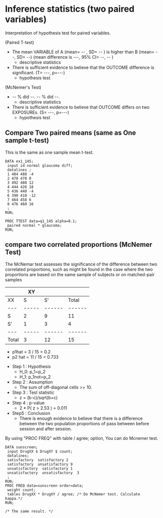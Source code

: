 Inference statistics (two paired variables)
===========================================

Interpretation of hypothesis test for paired variables.

(Paired T-test)
* The mean VARIABLE of A (mean= -- , SD= -- ) is higher than B (mean= --, SD= --) (mean difference is ---, 95% CI= --, -- )
  + descriptive statistics
* There is sufficient evidence to believe that the OUTCOME difference is significant. (T= ---, p=---)
  + hypothesis test


(McNemer's Test)
* -- % did --. -- % did --.
  + descriptive statistics
* There is sufficient evidence to believe that OUTCOME differs on two EXPOSUREs. (S= ---, p=---)
  + hypothesis test


Compare Two paired means (same as One sample t-test)
----------------------------------------------------

This is the same as one sample mean t-test.

~~~ SAS
DATA ex1_145;
 input id normal glaucoma diff;
 datalines ;
 1 484 488 -4
 2 478 478 0
 3 492 480 12
 4 444 426 18
 5 436 440 -4
 6 398 410 -12
 7 464 458 6
 8 476 460 16
 ;
RUN;

PROC TTEST data=q1_145 alpha=0.1;
 paired normal * glaucoma;
RUN;
~~~



compare two correlated proportions (McNemer Test)
-------------------------------------------------


The McNemar test assesses the significance of the difference between two correlated proportions, 
such as might be found in the case where the two proportions are based on the same sample of subjects
or on matched-pair samples


|   |  XY |      |      | 
|---|-----|------|------|
|XX | S   | S'   | Total|
|---|-----|------|------|
|S  |   2 |   9  |  11  |
|S' |   1 |   3  |  4   |
|---|-----|------|------|
|Total | 3 |  12 |  15  |

+ p1hat = 3 / 15 = 0.2
+ p2 hat = 11 / 15 = 0.733


* Step 1 : Hypothesis
  + H_0:  p_1=p_2
  + H_1:  p_1not=p_2
* Step 2 : Assumption
  + The sum of off-diagonal cells >= 10.
* Step 3 : Test statistic
  + z = (b-c)/sqrt(b+c)
* Step 4 : p-value
  + 2 * P( z > 2.53 ) = 0.011
* Step5 : Conclusion
  + There is enough evidence to believe that there is a difference between the two population proportions of pass between before session and after session. 


By using "PROC FREQ" with table <var1> <var2> / agree; option, You can do Mcnemer test.

~~~ SAS
DATA sunscreen;
 input DrugXX $ DrugXY $ count;
 datalines;
 satisfactory  satisfactory 2
 satisfactory  unsatisfactory 9
 unsatisfactory  satisfactory 1
 unsatisfactory  unsatisfactory  3 
 ;
RUN;
PROC FREQ data=sunscreen order=data;
 weight count;
 tables DrugXX * DrugXY / agree; /* Do McNemer test. Calculate kappa.*/
RUN;

/* The same result. */
~~~

